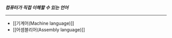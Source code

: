 ***컴퓨터가 직접 이해할 수 있는 언어***
_____________________________
- [[기계어(Machine language)]]
- [[어셈블리어(Assembly language)]]